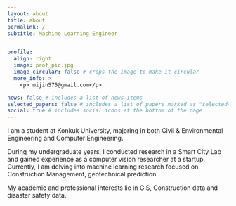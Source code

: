 ```yaml
---
layout: about
title: about
permalink: /
subtitle: Machine Learning Engineer


profile:
  align: right
  image: prof_pic.jpg
  image_circular: false # crops the image to make it circular
  more_info: >
    <p> mijin575@gmail.com</p>

news: false # includes a list of news items
selected_papers: false # includes a list of papers marked as "selected={true}"
social: true # includes social icons at the bottom of the page
---
```


I am a student at Konkuk University, majoring in both Civil & Environmental Engineering and Computer Engineering. 

During my undergraduate years, I conducted research in a Smart City Lab and gained experience as a computer vision researcher at a startup. Currently, I am delving into machine learning research focused on Construction Management, geotechnical prediction. 

My academic and professional interests lie in GIS, Construction data and disaster safety data.
